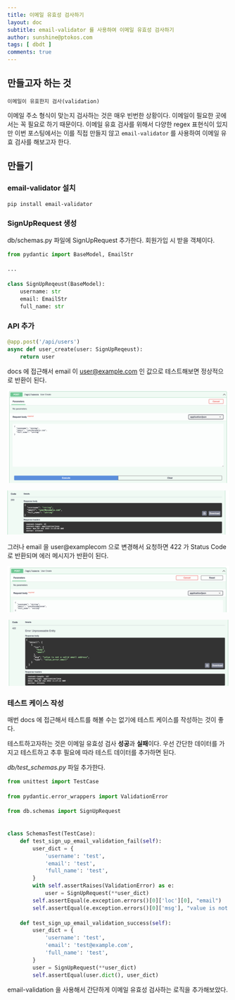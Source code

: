 ```yaml
---
title: 이메일 유효성 검사하기
layout: doc
subtitle: email-validator 를 사용하여 이메일 유효성 검사하기 
author: sunshine@ptokos.com
tags: [ dbdt ]
comments: true
---
```


## 만들고자 하는 것
`이메일이 유효한지 검사(validation)`

이메일 주소 형식이 맞는지 검사하는 것은 매우 빈번한 상황이다.
이메일이 필요한 곳에서는 꼭 필요로 하기 때문이다. 이메일 유효 검사를 위해서 다양한 regex 표현식이 있지만 이번 포스팅에서는 이를 직접 만들지 않고 `email-validator` 를 사용하여 이메일 유효 검사를 해보고자 한다.

## 만들기
### email-validator 설치
```bash
pip install email-validator
```

### SignUpRequest 생성
db/schemas.py 파일에 SignUpRequest 추가한다.
회원가입 시 받을 객체이다.

```python
from pydantic import BaseModel, EmailStr

...

class SignUpReqeust(BaseModel):
    username: str
    email: EmailStr
    full_name: str
```

### API 추가
```python
@app.post('/api/users')
async def user_create(user: SignUpReqeust):
    return user
```

docs 에 접근해서 email 이 user@example.com 인 값으로 테스트해보면 정상적으로 반환이 된다.

![21-1.png](/assets/img/dbdt/21-1.png)

![21-2.png](/assets/img/dbdt/21-2.png)

그러나 email 을 user@examplecom 으로 변경해서 요청하면 422 가 Status Code 로 반환되며 에러 메시지가 반환이 된다. 

![21-3.png](/assets/img/dbdt/21-3.png)

![21-4.png](/assets/img/dbdt/21-4.png)

### 테스트 케이스 작성
매번 docs 에 접근해서 테스트를 해볼 수는 없기에 테스트 케이스를 작성하는 것이 좋다.

테스트하고자하는 것은 이메일 유효성 검사 **성공**과 **실패**이다.
우선 간단한 데이터를 가지고 테스트하고 추후 필요에 따라 테스트 데이터를 추가하면 된다.

_db/test_schemas.py_ 파일 추가한다.

```python
from unittest import TestCase

from pydantic.error_wrappers import ValidationError

from db.schemas import SignUpRequest


class SchemasTest(TestCase):
    def test_sign_up_email_validation_fail(self):
        user_dict = {
            'username': 'test',
            'email': 'test',
            'full_name': 'test',
        }
        with self.assertRaises(ValidationError) as e:
            user = SignUpRequest(**user_dict)
        self.assertEqual(e.exception.errors()[0]['loc'][0], "email")
        self.assertEqual(e.exception.errors()[0]['msg'], "value is not a valid email address")

    def test_sign_up_email_validation_success(self):
        user_dict = {
            'username': 'test',
            'email': 'test@example.com',
            'full_name': 'test',
        }
        user = SignUpRequest(**user_dict)
        self.assertEqual(user.dict(), user_dict)
```

email-validation 을 사용해서 간단하게 이메일 유효성 검사하는 로직을 추가해보았다.
